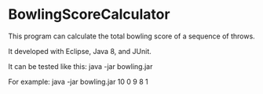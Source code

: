 # BowlingScoreCalculator

This program can calculate the total bowling score of a sequence of throws.
 
It developed with Eclipse, Java 8, and JUnit.

It can be tested like this:
java -jar bowling.jar <sequence of knocked down pins>
  
For example:
java -jar bowling.jar 10 0 9 8 1
